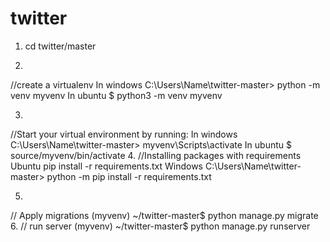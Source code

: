 # twitter
1.  cd twitter/master

2.
//create a virtualenv 
    In windows
    C:\Users\Name\twitter-master> python -m venv myvenv
    In ubuntu
    $ python3 -m venv myvenv
    
3.
//Start your virtual environment by running:
    In windows
    C:\Users\Name\twitter-master> myvenv\Scripts\activate
    In ubuntu
    $ source/myvenv/bin/activate
 4.
 //Installing packages with requirements
    Ubuntu
    pip install -r requirements.txt
    Windows
    C:\Users\Name\twitter-master> python -m pip install -r requirements.txt
  
  
 5. 
 // Apply migrations
    (myvenv) ~/twitter-master$ python manage.py migrate
 6.
 // run server
    (myvenv) ~/twitter-master$ python manage.py runserver
    
